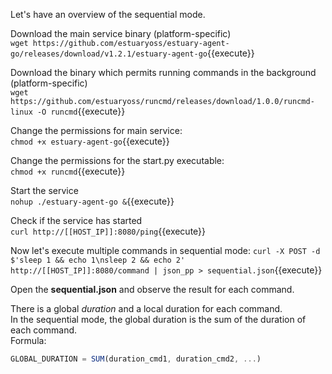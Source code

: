Let's have an overview of the sequential mode.

Download the main service binary (platform-specific)    
`wget https://github.com/estuaryoss/estuary-agent-go/releases/download/v1.2.1/estuary-agent-go`{{execute}}

Download the binary which permits running commands in the background (platform-specific)    
`wget https://github.com/estuaryoss/runcmd/releases/download/1.0.0/runcmd-linux -O runcmd`{{execute}}

Change the permissions for main service:   
`chmod +x estuary-agent-go`{{execute}}

Change the permissions for the start.py executable:   
`chmod +x runcmd`{{execute}}

Start the service  
`nohup ./estuary-agent-go &`{{execute}}

Check if the service has started  
`curl http://[[HOST_IP]]:8080/ping`{{execute}}

Now let's execute multiple commands in sequential mode:
`curl -X POST -d $'sleep 1 && echo 1\nsleep 2 && echo 2' http://[[HOST_IP]]:8080/command | json_pp > sequential.json`{{execute}}

Open the **sequential.json** and observe the result for each command. 

There is a global *duration* and a local duration for each command.   
In the sequential mode, the global duration is the sum of the duration of each command.  
Formula:  
```js
GLOBAL_DURATION = SUM(duration_cmd1, duration_cmd2, ...)
```


